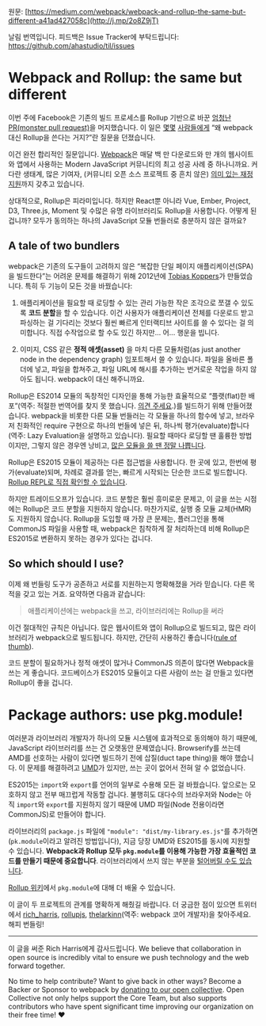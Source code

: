 원문: [https://medium.com/webpack/webpack-and-rollup-the-same-but-different-a41ad427058c](http://j.mp/2o8Z9jT)

날림 번역입니다. 피드백은 Issue Tracker에 부탁드립니다: https://github.com/ahastudio/til/issues

# Webpack and Rollup: the same but different

이번 주에 Facebook은 기존의 빌드 프로세스를 Rollup 기반으로 바꾼 [엄청난 PR(monster pull request)](https://github.com/facebook/react/pull/9327)을 머지했습니다. 이 일은 [몇몇](https://twitter.com/stanlemon/status/849366789825994752) [사람들](https://twitter.com/MrMohtas/status/849362334988595201)[에게](https://twitter.com/kyleholzinger/status/849683292760797184) “왜 webpack 대신 Rollup을 쓴다는 거지?”란 질문을 던졌습니다.

이건 완전 합리적인 질문입니다. [Webpack](https://webpack.js.org/)은 매달 백 만 다운로드와 만 개의 웹사이트와 앱에서 사용하는 Modern JavaScript 커뮤니티의 최고 성공 사례 중 하나니까요. 커다란 생태계, 많은 기여자, (커뮤니티 오픈 소스 프로젝트 중 흔치 않은) [의미 있는 재정 지원](https://opencollective.com/webpack)까지 갖추고 있습니다.

상대적으로, Rollup은 피라미입니다. 하지만 React뿐 아니라 Vue, Ember, Project, D3, Three.js, Moment 및 수많은 유명 라이브러리도 Rollup을 사용합니다. 어떻게 된 겁니까? 모두가 동의하는 하나의 JavaScript 모듈 번들러로 충분하지 않은 걸까요?

## A tale of two bundlers

webpack은 기존의 도구들이 고려하지 않은 “복잡한 단일 페이지 애플리케이션(SPA)을 빌드한다”는 어려운 문제를 해결하기 위해 2012년에 [Tobias Koppers](https://medium.com/@sokra)가 만들었습니다. 특히 두 기능이 모든 것을 바꿨습니다:

 1. 애플리케이션을 필요할 때 로딩할 수 있는 관리 가능한 작은 조각으로 쪼갤 수 있도록 **코드 분할**을 할 수 있습니다. 이건 사용자가 애플리케이션 전체를 다운로드 받고 파싱하는 걸 기다리는 것보다 훨씬 빠르게 인터랙티브 사이트를 쓸 수 있다는 걸 의미합니다. 직접 수작업으로 할 수도 있긴 하지만... 어... 행운을 빕니다.

 2. 이미지, CSS 같은 **정적 애셋(asset)** 을 마치 다른 모듈처럼(as just another node in the dependency graph) 임포트해서 쓸 수 있습니다. 파일을 올바른 폴더에 넣고, 파일을 합쳐주고, 파일 URL에 해시를 추가하는 번거로운 작업을 하지 않아도 됩니다. webpack이 대신 해주니까요.

Rollup은 ES2014 모듈의 독창적인 디자인을 통해 가능한 효율적으로 “플랫(flat)한 배포”(역주: 적절한 번역어를 찾지 못 했습니다. [의견 주세요](https://github.com/ahastudio/til/issues).)를 빌드하기 위해 만들어졌습니다. webpack을 비롯한 다른 모듈 번들러는 각 모듈을 하나의 함수에 넣고, 브라우저 친화적인 require 구현으로 하나의 번들에 넣은 뒤, 하나씩 평가(evaluate)합니다(역주: Lazy Evaluation을 설명하고 있습니다). 필요할 때마다 로딩할 땐 훌륭한 방법이지만, 그렇지 않은 경우엔 낭비고, [많은 모듈을 쓸 땐 정말 나쁩니다](https://nolanlawson.com/2016/08/15/the-cost-of-small-modules/).

Rollup은 ES2015 모듈이 제공하는 다른 접근법을 사용합니다. 한 곳에 있고, 한번에 평가(evaluate)되며, 차례로 결과를 얻는, 빠르게 시작되는 단순한 코드로 빌드합니다. [Rollup REPL로 직접 확인할 수 있습니다](https://rollupjs.org/repl).

하지만 트레이드오프가 있습니다. 코드 분할은 훨씬 흥미로운 문제고, 이 글을 쓰는 시점에는 Rollup은 코드 분할을 지원하지 않습니다. 마찬가지로, 실행 중 모듈 교체(HMR)도 지원하지 않습니다. Rollup을 도입할 때 가장 큰 문제는, 플러그인을 통해 CommonJS 파일을 사용할 때, webpack은 침착하게 잘 처리하는데 비해 Rollup은 ES2015로 변환하지 못하는 경우가 있다는 겁니다.

## So which should I use?

이제 왜 번들링 도구가 공존하고 서로를 지원하는지 명확해졌을 거라 믿습니다. 다른 목적을 갖고 있는 거죠. 요약하면 다음과 같습니다:

> 애플리케이션에는 webpack을 쓰고, 라이브러리에는 Rollup을 써라

이건 절대적인 규칙은 아닙니다. 많은 웹사이트와 앱이 Rollup으로 빌드되고, 많은 라이브러리가 webpack으로 빌드됩니다. 하지만, 간단히 사용하긴 좋습니다([rule of thumb](https://en.wikipedia.org/wiki/Rule_of_thumb)).

코드 분할이 필요하거나 정적 애셋이 많거나 CommonJS 의존이 많다면 Webpack을 쓰는 게 좋습니다. 코드베이스가 ES2015 모듈이고 다른 사람이 쓰는 걸 만들고 있다면 Rollup이 좋을 겁니다.

# Package authors: use pkg.module!

여러분과 라이브러리 개발자가 하나의 모듈 시스템에 효과적으로 동의해야 하기 때문에, JavaScript 라이브러리를 쓰는 건 오랫동안 문제였습니다. Browserify를 쓰는데 AMD를 선호하는 사람이 있다면 빌드하기 전에 삽질(duct tape thing)을 해야 했습니다. 이 문제를 해결하려고 [UMD](https://github.com/umdjs/umd)가 있지만, 쓰는 곳이 없어서 전혀 알 수 없었습니다.

ES2015는 `import`와 `export`를 언어의 일부로 수용해 모든 걸 바꿨습니다. 앞으로는 모호하지 않고 전부 매끄럽게 작동할 겁니다. 불행히도 대다수의 브라우저와 Node는 아직 `import`와 `export`를 지원하지 않기 때문에 UMD 파일(Node 전용이라면 CommonJS)로 만들어야 합니다.

라이브러리의 `package.js` 파일에 `"module": "dist/my-library.es.js"`를 추가하면(`pk.module`이라고 알려진 방법입니다), 지금 당장 UMD와 ES2015를 동시에 지원할 수 있습니다. **Webpack과 Rollup 모두 `pkg.module`를 이용해 가능한 가장 효율적인 코드를 만들기 때문에 중요합니다**. 라이브러리에서 쓰지 않는 부분을 [털어버릴 수도 있습니다](https://webpack.js.org/guides/tree-shaking/).

[Rollup 위키](https://github.com/rollup/rollup/wiki/pkg.module)에서 `pkg.module`에 대해 더 배울 수 있습니다.

이 글이 두 프로젝트의 관계를 명확하게 해줬길 바랍니다. 더 궁금한 점이 있으면 트위터에서 [rich_harris](https://twitter.com/rich_harris), [rollupjs](https://twitter.com/rollupjs), [thelarkinn](https://twitter.com/thelarkinn)(역주: webpack 코어 개발자)을 찾아주세요. 해피 번들링!

---

이 글을 써준 Rich Harris에게 감사드립니다. We believe that collaboration in open source is incredibly vital to ensure we push technology and the web forward together.

No time to help contribute? Want to give back in other ways? Become a Backer or Sponsor to webpack by [donating to our open collective](https://opencollective.com/webpack). Open Collective not only helps support the Core Team, but also supports contributors who have spent significant time improving our organization on their free time! ❤
